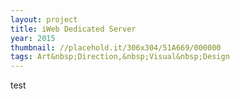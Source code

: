 ```yaml
---
layout: project
title: iWeb Dedicated Server
year: 2015
thumbnail: //placehold.it/306x304/51A669/000000
tags: Art&nbsp;Direction,&nbsp;Visual&nbsp;Design
---
```

test